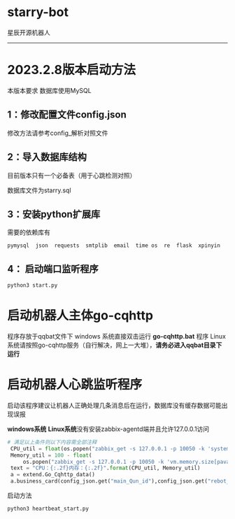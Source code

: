 # starry-bot
星辰开源机器人

---
# 2023.2.8版本启动方法
本版本要求
数据库使用MySQL
## 1：修改配置文件config.json
修改方法请参考config_解析对照文件
## 2：导入数据库结构
目前版本只有一个必备表（用于心跳检测对照）

数据库文件为starry.sql
## 3：安装python扩展库
需要的依赖库有
```
pymysql  json  requests  smtplib  email  time os  re  flask  xpinyin 
```
## 4： 启动端口监听程序
```python
python3 start.py
```
# 启动机器人主体go-cqhttp
程序存放于qqbat文件下
windows 系统直接双击运行 **go-cqhttp.bat** 程序
Linux系统请按照go-cqhttp服务（自行解决，网上一大堆），**请务必进入qqbat目录下运行**

# 启动机器人心跳监听程序
启动该程序建议让机器人正确处理几条消息后在运行，数据库没有缓存数据可能出现误报

**windows系统** **Linux系统**没有安装zabbix-agentd端并且允许127.0.0.1访问

```python
# 满足以上条件则以下内容需全部注释
 CPU_util = float(os.popen("zabbix_get -s 127.0.0.1 -p 10050 -k 'system.cpu.util'").read().split()[0])
 Memory_util = 100 - float(
     os.popen("zabbix_get -s 127.0.0.1 -p 10050 -k 'vm.memory.size[pavailable]'").read().split()[0])
 text = "CPU：{:.2f}内存：{:.2f}".format(CPU_util, Memory_util)
 a = extend.Go_Cqhttp_data()
 a.business_card(config_json.get("main_Qun_id"),config_json.get("rebot_id"), text)
```
启动方法
```python
python3 heartbeat_start.py
```

